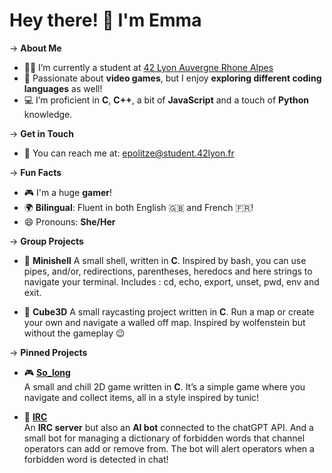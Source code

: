 # Hey there! 👋 I'm **Emma** 

→ **About Me**  
  - 🧑‍🎓 I’m currently a student at [42 Lyon Auvergne Rhone Alpes](https://www.42lyon.fr/)  
  - 👾 Passionate about **video games**, but I enjoy **exploring different coding languages** as well!  
  - 💻 I’m proficient in **C**, **C++**, a bit of **JavaScript** and a touch of **Python** knowledge.

→ **Get in Touch**  
  - 📧 You can reach me at: [epolitze@student.42lyon.fr](mailto:epolitze@student.42lyon.fr)

→ **Fun Facts**  
  - 🎮 I'm a huge **gamer**!  
  - 🌍 **Bilingual**: Fluent in both English 🇬🇧 and French 🇫🇷!  
  - 😄 Pronouns: **She/Her**


→ **Group Projects**
  - 🐚 **Minishell**
    A small shell, written in **C**. Inspired by bash, you can use pipes, and/or, redirections, parentheses, heredocs and here strings to navigate your terminal.
    Includes : cd, echo, export, unset, pwd, env and exit.

  - 🧊 **Cube3D**
    A small raycasting project written in **C**. Run a map or create your own and navigate a walled off map.
    Inspired by wolfenstein but without the gameplay 😉

→ **Pinned Projects**  
  - 🎮 **[So_long](https://github.com/Emmatosorus/so_long)**  
    A small and chill 2D game written in **C**. It’s a simple game where you navigate and collect items, all in a style inspired by tunic! 

  - 💬 **[IRC](https://github.com/Emmatosorus/IRC)**  
    An **IRC server** but also an **AI bot** connected to the chatGPT API. And a small bot for managing a dictionary of forbidden words that channel operators can add or remove from.
    The bot will alert operators when a forbidden word is detected in chat!


<!---
Emmatosorus/Emmatosorus is a ✨ special ✨ repository because its `README.md` (this file) appears on your GitHub profile.
You can click the Preview link to take a look at your changes.
--->
